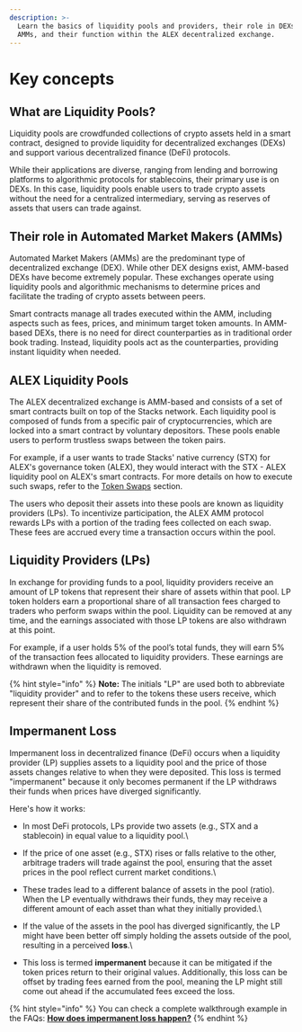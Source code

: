 ```yaml
---
description: >-
  Learn the basics of liquidity pools and providers, their role in DEXs and
  AMMs, and their function within the ALEX decentralized exchange.
---
```


# Key concepts

## What are Liquidity Pools?

Liquidity pools are crowdfunded collections of crypto assets held in a smart contract, designed to provide liquidity for decentralized exchanges (DEXs) and support various decentralized finance (DeFi) protocols.

While their applications are diverse, ranging from lending and borrowing platforms to algorithmic protocols for stablecoins, their primary use is on DEXs. In this case, liquidity pools enable users to trade crypto assets without the need for a centralized intermediary, serving as reserves of assets that users can trade against.

## Their role in Automated Market Makers (AMMs)

Automated Market Makers (AMMs) are the predominant type of decentralized exchange (DEX). While other DEX designs exist, AMM-based DEXs have become extremely popular. These exchanges operate using liquidity pools and algorithmic mechanisms to determine prices and facilitate the trading of crypto assets between peers.

Smart contracts manage all trades executed within the AMM, including aspects such as fees, prices, and minimum target token amounts. In AMM-based DEXs, there is no need for direct counterparties as in traditional order book trading. Instead, liquidity pools act as the counterparties, providing instant liquidity when needed.

## ALEX Liquidity Pools

The ALEX decentralized exchange is AMM-based and consists of a set of smart contracts built on top of the Stacks network. Each liquidity pool is composed of funds from a specific pair of cryptocurrencies, which are locked into a smart contract by voluntary depositors. These pools enable users to perform trustless swaps between the token pairs.

For example, if a user wants to trade Stacks' native currency (STX) for ALEX's governance token (ALEX), they would interact with the STX - ALEX liquidity pool on ALEX's smart contracts. For more details on how to execute such swaps, refer to the [Token Swaps](../token-swaps/) section.

The users who deposit their assets into these pools are known as liquidity providers (LPs). To incentivize participation, the ALEX AMM protocol rewards LPs with a portion of the trading fees collected on each swap. These fees are accrued every time a transaction occurs within the pool.

## Liquidity Providers (LPs)

In exchange for providing funds to a pool, liquidity providers receive an amount of LP tokens that represent their share of assets within that pool. LP token holders earn a proportional share of all transaction fees charged to traders who perform swaps within the pool. Liquidity can be removed at any time, and the earnings associated with those LP tokens are also withdrawn at this point.

For example, if a user holds 5% of the pool’s total funds, they will earn 5% of the transaction fees allocated to liquidity providers. These earnings are withdrawn when the liquidity is removed.

{% hint style="info" %}
**Note:** The initials "LP" are used both to abbreviate "liquidity provider" and to refer to the tokens these users receive, which represent their share of the contributed funds in the pool.
{% endhint %}

## Impermanent Loss

Impermanent loss in decentralized finance (DeFi) occurs when a liquidity provider (LP) supplies assets to a liquidity pool and the price of those assets changes relative to when they were deposited. This loss is termed "impermanent" because it only becomes permanent if the LP withdraws their funds when prices have diverged significantly.

Here's how it works:

* In most DeFi protocols, LPs provide two assets (e.g., STX and a stablecoin) in equal value to a liquidity pool.\

* If the price of one asset (e.g., STX) rises or falls relative to the other, arbitrage traders will trade against the pool, ensuring that the asset prices in the pool reflect current market conditions.\

* These trades lead to a different balance of assets in the pool (ratio). When the LP eventually withdraws their funds, they may receive a different amount of each asset than what they initially provided.\

* If the value of the assets in the pool has diverged significantly, the LP might have been better off simply holding the assets outside of the pool, resulting in a perceived **loss**.\

* This loss is termed **impermanent** because it can be mitigated if the token prices return to their original values. Additionally, this loss can be offset by trading fees earned from the pool, meaning the LP might still come out ahead if the accumulated fees exceed the loss.

{% hint style="info" %}
You can check a complete walkthrough example in the FAQs: [**How does impermanent loss happen?**](faqs.md#how-does-impermanent-loss-happen)
{% endhint %}
